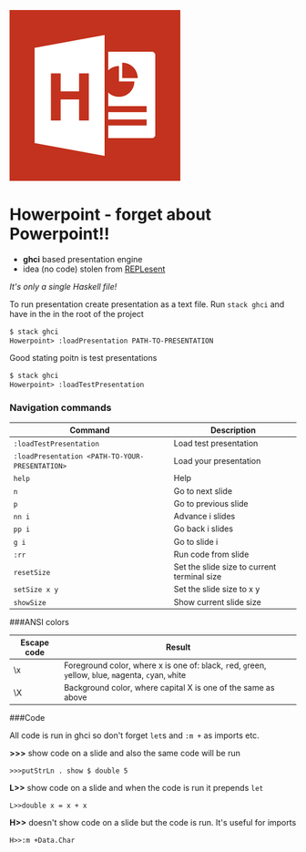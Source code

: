 ![](logo.png)

# Howerpoint - forget about Powerpoint!!

* **ghci** based presentation engine
* idea (no code) stolen from [REPLesent](https://github.com/marconilanna/REPLesent)

_It's only a single Haskell file!_

To run presentation create presentation as a text file.
Run `stack ghci` and have in the in the root of the project

    $ stack ghci
    Howerpoint> :loadPresentation PATH-TO-PRESENTATION

Good stating poitn is test presentations

    $ stack ghci
    Howerpoint> :loadTestPresentation

### Navigation commands
Command | Description
--- | ---
`:loadTestPresentation` | Load test presentation
`:loadPresentation <PATH-TO-YOUR-PRESENTATION>` | Load your presentation
`help` | Help
`n` | Go to next slide
`p` | Go to previous slide
`nn i` | Advance i slides
`pp i` | Go back i slides
`g i` | Go to slide i
`:rr` | Run code from slide
`resetSize` | Set the slide size to current terminal size
`setSize x y` | Set the slide size to x y
`showSize` | Show current slide size


<!--
Command | Shortcut | Symbolic alias | Description
--- | --- | --- | ---
`next` | `n` | `>` | Go to next build/slide
`previous` | `p` | `<` | Go back to previous build/slide
`redraw` | `z` | | Redraw the current build/slide
`Next` | `N` | `>>` | Go to next slide
`Previous` | `P` | `<<` | Go back to previous slide
`i next` | `i n` | | Advance i slides
`i previous` | `i p` | | Go back i slides
`i go` | `i g` | | Go to slide i
`first` | `f` | `|<` | Go to first slide
`last` | `l` | `>|` | Go to last slide
`Last` | `L` | `>>|` | Go to last build of last slide
`run` | `r` | `!!` | Execute code that appears on slide
`blank` | `b` | | Blank screen
`help` | `h` | `?` | This help message
-->


###ANSI colors

Escape code	| Result
--- | ---
\x | Foreground color, where x is one of: `b`lack, `r`ed, `g`reen, `y`ellow, `b`lue, `m`agenta, `c`yan, `w`hite
\X | Background color, where capital X is one of the same as above

###Code

All code is run in ghci so don't forget `let`s and `:m +` as imports etc.

**\>\>\>** show code on a slide and also the same code will be run

    >>>putStrLn . show $ double 5

**L\>\>** show code on a slide and when the code is run it prepends `let`

    L>>double x = x + x

**H\>\>** doesn't show code on a slide but the code is run. It's useful for imports

    H>>:m +Data.Char
